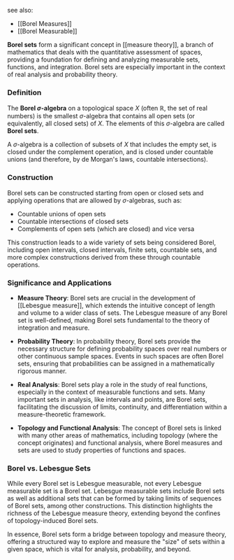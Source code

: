 see also:
- [[Borel Measures]]
- [[Borel Measurable]]

**Borel sets** form a significant concept in [[measure theory]], a branch of mathematics that deals with the quantitative assessment of spaces, providing a foundation for defining and analyzing measurable sets, functions, and integration. Borel sets are especially important in the context of real analysis and probability theory.

### Definition

The **Borel $\sigma$-algebra** on a topological space $X$ (often $\mathbb{R}$, the set of real numbers) is the smallest $\sigma$-algebra that contains all open sets (or equivalently, all closed sets) of $X$. The elements of this $\sigma$-algebra are called **Borel sets**.

A $\sigma$-algebra is a collection of subsets of $X$ that includes the empty set, is closed under the complement operation, and is closed under countable unions (and therefore, by de Morgan's laws, countable intersections).

### Construction

Borel sets can be constructed starting from open or closed sets and applying operations that are allowed by $\sigma$-algebras, such as:

- Countable unions of open sets
- Countable intersections of closed sets
- Complements of open sets (which are closed) and vice versa

This construction leads to a wide variety of sets being considered Borel, including open intervals, closed intervals, finite sets, countable sets, and more complex constructions derived from these through countable operations.

### Significance and Applications

- **Measure Theory**: Borel sets are crucial in the development of [[Lebesgue measure]], which extends the intuitive concept of length and volume to a wider class of sets. The Lebesgue measure of any Borel set is well-defined, making Borel sets fundamental to the theory of integration and measure.

- **Probability Theory**: In probability theory, Borel sets provide the necessary structure for defining probability spaces over real numbers or other continuous sample spaces. Events in such spaces are often Borel sets, ensuring that probabilities can be assigned in a mathematically rigorous manner.

- **Real Analysis**: Borel sets play a role in the study of real functions, especially in the context of measurable functions and sets. Many important sets in analysis, like intervals and points, are Borel sets, facilitating the discussion of limits, continuity, and differentiation within a measure-theoretic framework.

- **Topology and Functional Analysis**: The concept of Borel sets is linked with many other areas of mathematics, including topology (where the concept originates) and functional analysis, where Borel measures and sets are used to study properties of functions and spaces.

### Borel vs. Lebesgue Sets

While every Borel set is Lebesgue measurable, not every Lebesgue measurable set is a Borel set. Lebesgue measurable sets include Borel sets as well as additional sets that can be formed by taking limits of sequences of Borel sets, among other constructions. This distinction highlights the richness of the Lebesgue measure theory, extending beyond the confines of topology-induced Borel sets.

In essence, Borel sets form a bridge between topology and measure theory, offering a structured way to explore and measure the "size" of sets within a given space, which is vital for analysis, probability, and beyond.
